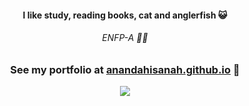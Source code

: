 
<h4 align="center">I like study, reading books, cat and anglerfish 😺</h4>
<h6 align="center">ENFP-A 🫸🫷</h6>
<h3 align="center" width="100%">
  
  See my portfolio at [anandahisanah.github.io](https://anandahisanah.github.io)  🤟
</h3>

<div align="center">
  <img src="https://github-readme-stats.vercel.app/api/top-langs?username=anandahisanah"/>
</div>

<!--
**anandahisanah/anandahisanah** is a ✨ _special_ ✨ repository because its `README.md` (this file) appears on your GitHub profile.

Here are some ideas to get you started:

- 🔭 I’m currently working on ...
- 🌱 I’m currently learning ...
- 👯 I’m looking to collaborate on ...
- 🤔 I’m looking for help with ...
- 💬 Ask me about ...
- 📫 How to reach me: ...
- 😄 Pronouns: ...
- ⚡ Fun fact: ...
-->
